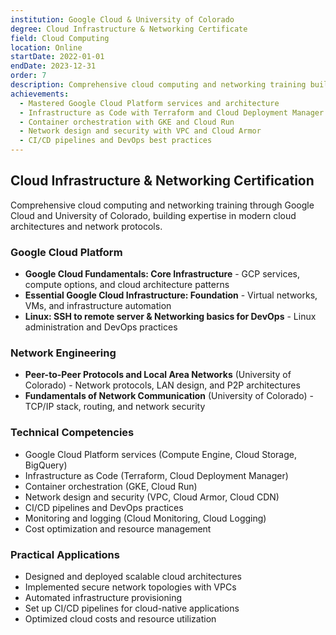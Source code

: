 ```yaml
---
institution: Google Cloud & University of Colorado
degree: Cloud Infrastructure & Networking Certificate
field: Cloud Computing
location: Online
startDate: 2022-01-01
endDate: 2023-12-31
order: 7
description: Comprehensive cloud computing and networking training building expertise in modern cloud architectures and network protocols.
achievements:
  - Mastered Google Cloud Platform services and architecture
  - Infrastructure as Code with Terraform and Cloud Deployment Manager
  - Container orchestration with GKE and Cloud Run
  - Network design and security with VPC and Cloud Armor
  - CI/CD pipelines and DevOps best practices
---
```


## Cloud Infrastructure & Networking Certification

Comprehensive cloud computing and networking training through Google Cloud and University of Colorado, building expertise in modern cloud architectures and network protocols.

### Google Cloud Platform
- **Google Cloud Fundamentals: Core Infrastructure** - GCP services, compute options, and cloud architecture patterns
- **Essential Google Cloud Infrastructure: Foundation** - Virtual networks, VMs, and infrastructure automation
- **Linux: SSH to remote server & Networking basics for DevOps** - Linux administration and DevOps practices

### Network Engineering
- **Peer-to-Peer Protocols and Local Area Networks** (University of Colorado) - Network protocols, LAN design, and P2P architectures
- **Fundamentals of Network Communication** (University of Colorado) - TCP/IP stack, routing, and network security

### Technical Competencies
- Google Cloud Platform services (Compute Engine, Cloud Storage, BigQuery)
- Infrastructure as Code (Terraform, Cloud Deployment Manager)
- Container orchestration (GKE, Cloud Run)
- Network design and security (VPC, Cloud Armor, Cloud CDN)
- CI/CD pipelines and DevOps practices
- Monitoring and logging (Cloud Monitoring, Cloud Logging)
- Cost optimization and resource management

### Practical Applications
- Designed and deployed scalable cloud architectures
- Implemented secure network topologies with VPCs
- Automated infrastructure provisioning
- Set up CI/CD pipelines for cloud-native applications
- Optimized cloud costs and resource utilization